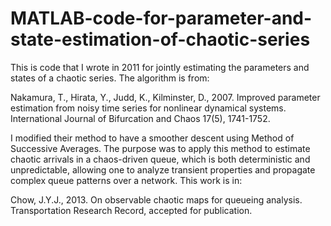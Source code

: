 # MATLAB-code-for-parameter-and-state-estimation-of-chaotic-series
This is code that I wrote in 2011 for jointly estimating the parameters and states of a chaotic series. The algorithm is from: 

Nakamura, T., Hirata, Y., Judd, K., Kilminster, D., 2007. Improved parameter estimation from noisy time series for nonlinear dynamical systems. International Journal of Bifurcation and Chaos 17(5), 1741-1752. 

I modified their method to have a smoother descent using Method of Successive Averages. The purpose was to apply this method to estimate chaotic arrivals in a chaos-driven queue, which is both deterministic and unpredictable, allowing one to analyze transient properties and propagate complex queue patterns over a network. This work is in: 

Chow, J.Y.J., 2013. On observable chaotic maps for queueing analysis. Transportation Research Record, accepted for publication.
